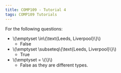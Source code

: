 ```yaml
---
title: COMP109 - Tutorial 4
tags: COMP109 Tutorials
---
```

For the following questions:

* &#92;(&#92;emptyset &#92;in&#92;{&#92;text{Leeds, Liverpool}&#92;}&#92;)
	* False
* &#92;(&#92;emptyset &#92;subseteq&#92;{&#92;text{Leeds, Liverpool}&#92;}&#92;)
	* True
* &#92;(&#92;emptyset = &#92;{&#92;}&#92;)
	* False as they are different types.
